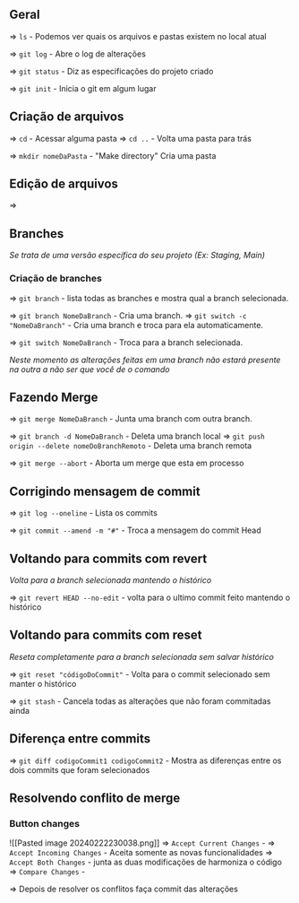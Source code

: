 
## Geral
=> `ls` - Podemos ver quais os arquivos e pastas existem no local atual

=> `git log` - Abre o log de alterações

=> `git status` - Diz as especificações do projeto criado

=> `git init` - Inicia o git em algum lugar

## Criação de arquivos

=> `cd` - Acessar alguma pasta
=> `cd ..` - Volta uma pasta para trás

=> `mkdir nomeDaPasta` - "Make directory" Cria uma pasta

## Edição de arquivos
=> 



## Branches
*Se trata de uma versão específica do seu projeto (Ex: Staging, Main)*

### Criação de branches

=> `git branch` - lista todas as branches e mostra qual a branch selecionada.

=> `git branch NomeDaBranch` - Cria uma branch.
=> `git switch -c "NomeDaBranch"` - Cria uma branch e troca para ela automaticamente.

=> `git switch NomeDaBranch` - Troca para a branch selecionada.

*Neste momento as alterações feitas em uma branch não estará presente na outra a não ser que você de o comando*
## Fazendo Merge

=> `git merge NomeDaBranch` - Junta uma branch com outra branch.

=> `git branch -d NomeDaBranch` - Deleta uma branch local
=> `git push origin --delete nomeDoBranchRemoto` - Deleta uma branch remota

=> `git merge --abort` - Aborta um merge que esta em processo

## Corrigindo mensagem de commit

=> `git log --oneline` - Lista os commits

=> `git commit --amend -m "#"` - Troca a mensagem do commit Head

## Voltando para commits com revert
*Volta para a branch selecionada mantendo o histórico*

=> `git revert HEAD --no-edit` - volta para o ultimo commit feito mantendo o histórico


## Voltando para commits com reset
*Reseta completamente para a branch selecionada sem salvar histórico*

=> `git reset "códigoDoCommit"` - Volta para o commit selecionado sem manter o histórico

=> `git stash` - Cancela todas as alterações que não foram commitadas ainda


## Diferença entre commits

=> `git diff codigoCommit1 codigoCommit2` - Mostra as diferenças entre os dois commits que foram selecionados 


## Resolvendo conflito de merge
### Button changes 
 ![[Pasted image 20240222230038.png]]
=> `Accept Current Changes` - 
=> `Accept Incoming Changes` - Aceita somente as novas funcionalidades
=> `Accept Both Changes` - junta as duas modificações de harmoniza o código 
=> `Compare Changes` - 

=> Depois de resolver os conflitos faça commit das alterações

